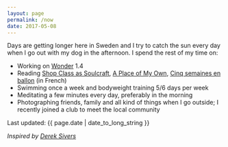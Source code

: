 ```yaml
---
layout: page
permalink: /now
date: 2017-05-08
---
```


Days are getting longer here in Sweden and I try to catch the sun every day when I go out with my dog in the afternoon. I spend the rest of my time on:

- Working on [Wonder](https://itunes.apple.com/us/app/wonder-reader-for-wikipedia/id1050888989?mt=8&at=1010lo2M) 1.4 
- Reading [Shop Class as Soulcraft](http://www.matthewbcrawford.com/new-page-1-1-2/), [A Place of My Own](https://en.wikipedia.org/wiki/A_Place_of_My_Own), [Cinq semaines en ballon](https://fr.wikipedia.org/wiki/Cinq_semaines_en_ballon) (in French)
- Swimming once a week and bodyweight training 5/6 days per week
- Meditating a few minutes every day, preferably in the morning
- Photographing friends, family and all kind of things when I go outside; I recently joined a club to meet the local community

Last updated: {{ page.date | date_to_long_string }}

*Inspired by [Derek Sivers](https://sivers.org/nowff)*
